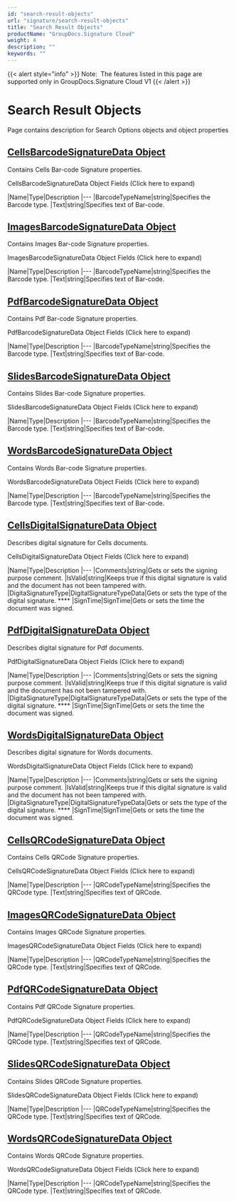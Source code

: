 ```yaml
---
id: "search-result-objects"
url: "signature/search-result-objects"
title: "Search Result Objects"
productName: "GroupDocs.Signature Cloud"
weight: 4
description: ""
keywords: ""
---
```


{{< alert style="info" >}}
Note:  The features listed in this page are supported only in GroupDocs.Signature Cloud V1
{{< /alert >}}

# Search Result Objects #

Page contains description for Search Options objects and object properties





## [CellsBarcodeSignatureData Object]("CellsBarcodeSignatureDataObject") ##

Contains Cells Bar-code Signature properties.

 



 CellsBarcodeSignatureData Object Fields (Click here to expand)

|Name|Type|Description
|---
|BarcodeTypeName|string|Specifies the Barcode type.
|Text|string|Specifies text of Bar-code.







## [ImagesBarcodeSignatureData Object]("ImagesBarcodeSignatureDataObject") ##

Contains Images Bar-code Signature properties.

 



 ImagesBarcodeSignatureData Object Fields (Click here to expand)

|Name|Type|Description
|---
|BarcodeTypeName|string|Specifies the Barcode type.
|Text|string|Specifies text of Bar-code.







## [PdfBarcodeSignatureData Object]("PdfBarcodeSignatureDataObject") ##

Contains Pdf Bar-code Signature properties.

 



 PdfBarcodeSignatureData Object Fields (Click here to expand)

|Name|Type|Description
|---
|BarcodeTypeName|string|Specifies the Barcode type.
|Text|string|Specifies text of Bar-code.







## [SlidesBarcodeSignatureData Object]("SlidesBarcodeSignatureDataObject") ##

Contains Slides Bar-code Signature properties.

 



 SlidesBarcodeSignatureData Object Fields (Click here to expand)

|Name|Type|Description
|---
|BarcodeTypeName|string|Specifies the Barcode type.
|Text|string|Specifies text of Bar-code.







## [WordsBarcodeSignatureData Object]("WordsBarcodeSignatureDataObject") ##

Contains Words Bar-code Signature properties.

 



 WordsBarcodeSignatureData Object Fields (Click here to expand)

|Name|Type|Description
|---
|BarcodeTypeName|string|Specifies the Barcode type.
|Text|string|Specifies text of Bar-code.







## [CellsDigitalSignatureData Object]("CellsDigitalSignatureDataObject") ##

Describes digital signature for Cells documents.

 



 CellsDigitalSignatureData Object Fields (Click here to expand)

|Name|Type|Description
|---
|Comments|string|Gets or sets the signing purpose comment.
|IsValid|string|Keeps true if this digital signature is valid and the document has not been tampered with.
|DigitaSignatureType|DigitalSignatureTypeData|Gets or sets the type of the digital signature. ****
|SignTime|SignTime|Gets or sets the time the document was signed.







## [PdfDigitalSignatureData Object]("PdfDigitalSignatureDataObject") ##

Describes digital signature for Pdf documents.

 



 PdfDigitalSignatureData Object Fields (Click here to expand)

|Name|Type|Description
|---
|Comments|string|Gets or sets the signing purpose comment.
|IsValid|string|Keeps true if this digital signature is valid and the document has not been tampered with.
|DigitaSignatureType|DigitalSignatureTypeData|Gets or sets the type of the digital signature. ****
|SignTime|SignTime|Gets or sets the time the document was signed.







## [WordsDigitalSignatureData Object]("WordsDigitalSignatureDataObject") ##

Describes digital signature for Words documents.

 



 WordsDigitalSignatureData Object Fields (Click here to expand)

|Name|Type|Description
|---
|Comments|string|Gets or sets the signing purpose comment.
|IsValid|string|Keeps true if this digital signature is valid and the document has not been tampered with.
|DigitaSignatureType|DigitalSignatureTypeData|Gets or sets the type of the digital signature. ****
|SignTime|SignTime|Gets or sets the time the document was signed.







## [CellsQRCodeSignatureData Object]("CellsQRCodeSignatureDataObject") ##

Contains Cells QRCode Signature properties.

 



 CellsQRCodeSignatureData Object Fields (Click here to expand)

|Name|Type|Description
|---
|QRCodeTypeName|string|Specifies the QRCode type.
|Text|string|Specifies text of QRCode.







## [ImagesQRCodeSignatureData Object]("ImagesQRCodeSignatureDataObject") ##

Contains Images QRCode Signature properties.

 



 ImagesQRCodeSignatureData Object Fields (Click here to expand)

|Name|Type|Description
|---
|QRCodeTypeName|string|Specifies the QRCode type.
|Text|string|Specifies text of QRCode.







## [PdfQRCodeSignatureData Object]("PdfQRCodeSignatureDataObject") ##

Contains Pdf QRCode Signature properties.

 



 PdfQRCodeSignatureData Object Fields (Click here to expand)

|Name|Type|Description
|---
|QRCodeTypeName|string|Specifies the QRCode type.
|Text|string|Specifies text of QRCode.







## [SlidesQRCodeSignatureData Object]("SlidesQRCodeSignatureDataObject") ##

Contains Slides QRCode Signature properties.

 



 SlidesQRCodeSignatureData Object Fields (Click here to expand)

|Name|Type|Description
|---
|QRCodeTypeName|string|Specifies the QRCode type.
|Text|string|Specifies text of QRCode.







## [WordsQRCodeSignatureData Object]("WordsQRCodeSignatureDataObject") ##

Contains Words QRCode Signature properties.

 



 WordsQRCodeSignatureData Object Fields (Click here to expand)

|Name|Type|Description
|---
|QRCodeTypeName|string|Specifies the QRCode type.
|Text|string|Specifies text of QRCode.





 

 

 
